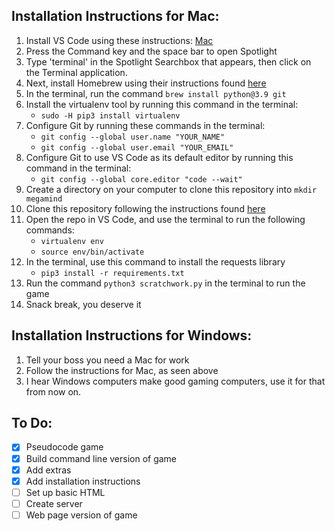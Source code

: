 ## Installation Instructions for Mac:
1. Install VS Code using these instructions: [Mac](https://code.visualstudio.com/docs/setup/mac) 
2. Press the Command key and the space bar to open Spotlight
3. Type 'terminal' in the Spotlight Searchbox that appears, then click on the Terminal application.
4. Next, install Homebrew using their instructions found [here](https://brew.sh/)
5. In the terminal, run the command `brew install python@3.9 git`
6. Install the virtualenv tool by running this command in the terminal:
    - `sudo -H pip3 install virtualenv`
7. Configure Git by running these commands in the terminal:
    - `git config --global user.name "YOUR_NAME"`
    - `git config --global user.email "YOUR_EMAIL"`
8. Configure Git to use VS Code as its default editor by running this command in the terminal:
    - `git config --global core.editor "code --wait"`
9. Create a directory on your computer to clone this repository into `mkdir megamind`
10. Clone this repository following the instructions found [here](https://docs.github.com/en/repositories/creating-and-managing-repositories/cloning-a-repository)
11. Open the repo in VS Code, and use the terminal to run the following commands:
    - `virtualenv env`
    - `source env/bin/activate`
12. In the terminal, use this command to install the requests library
    - `pip3 install -r requirements.txt`
13. Run the command `python3 scratchwork.py` in the terminal to run the game
14. Snack break, you deserve it


## Installation Instructions for Windows:
1. Tell your boss you need a Mac for work
2. Follow the instructions for Mac, as seen above
3. I hear Windows computers make good gaming computers, use it for that from now on.  


## To Do:
- [x] Pseudocode game
- [x] Build command line version of game
- [x] Add extras
- [x] Add installation instructions
- [ ] Set up basic HTML
- [ ] Create server
- [ ] Web page version of game